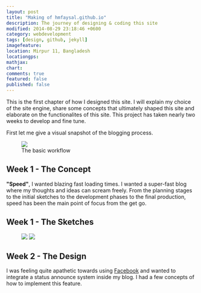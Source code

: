 ```yaml
---
layout: post
title: "Making of hmfaysal.github.io"
description: The journey of designing & coding this site 
modified: 2014-08-29 23:18:46 +0600
category: webdevelopment
tags: [design, github, jekyll]
imagefeature: 
location: Mirpur 11, Bangladesh
locationgps: 
mathjax: 
chart: 
comments: true
featured: false
published: false
---
```

This is the first chapter of how I designed this site. I will explain my choice of the site engine, share some concepts that ultimately shaped this site and elaborate on the functionalites of this site. This project has taken nearly two weeks to develop and fine tune.

First let me give a visual snapshot of the blogging process.

<figure>
<img src="{{ site.url }}/images/post/workflow.jpg" />
<figcaption>The basic workflow</figcaption>
</figure>

## Week 1 - The Concept

**"Speed"**, I wanted blazing fast loading times. I wanted a super-fast blog where my thoughts and ideas can scream freely. From the planning stages to the initial sketches to the development phases to the final production, speed has been the main point of focus from the get go. 

## Week 1 - The Sketches

<figure class="half">
	<a href="{{ site.url }}/images/post/Untitled Diagram.png" title="Sketch: Blog Index"><img src="{{ site.url }}/images/post/Untitled Diagram.png"></a>
	<a href="{{ site.url }}/images/post/Untitled Diagram (1).png" title="Sketch: Post View"><img src="{{ site.url }}/images/post/Untitled Diagram (1).png"></a>
</figure>

## Week 2 - The Design

I was feeling quite apathetic towards using [Facebook](http://www.facebook.com) and wanted to integrate a status announce system inside my blog. I had a few concepts of how to implement this feature. 